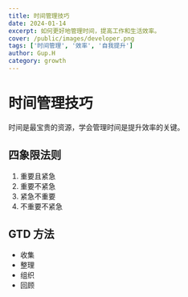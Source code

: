 ```yaml
---
title: 时间管理技巧
date: 2024-01-14
excerpt: 如何更好地管理时间，提高工作和生活效率。
cover: /public/images/developer.png
tags: ['时间管理', '效率', '自我提升']
author: Gup.H
category: growth
---
```


# 时间管理技巧

时间是最宝贵的资源，学会管理时间是提升效率的关键。

## 四象限法则

1. 重要且紧急
2. 重要不紧急
3. 紧急不重要
4. 不重要不紧急

## GTD 方法

- 收集
- 整理
- 组织
- 回顾 